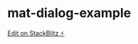 # mat-dialog-example

[Edit on StackBlitz ⚡️](https://stackblitz.com/edit/mat-dialog-example-os3s6u)